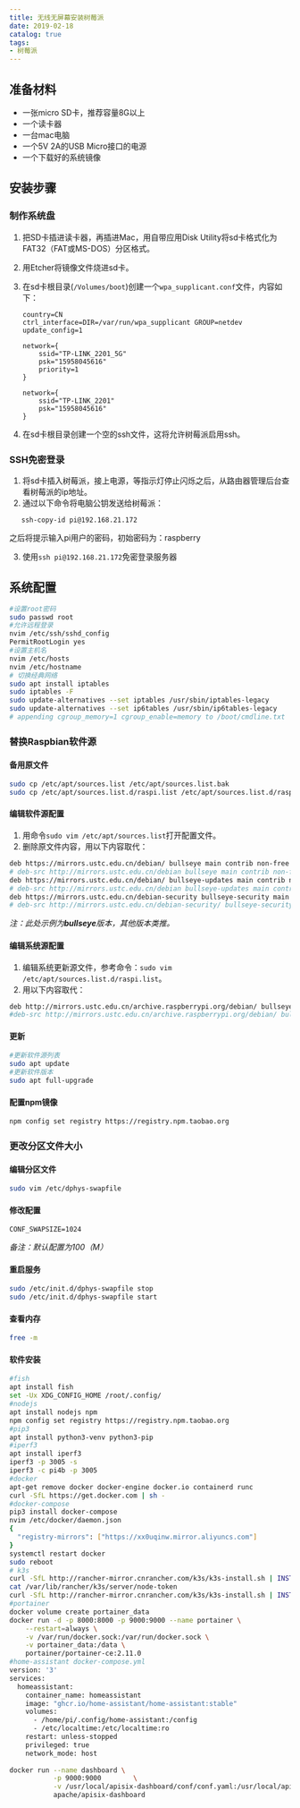 ```yaml
---
title: 无线无屏幕安装树莓派
date: 2019-02-18
catalog: true
tags:
- 树莓派
---
```


## 准备材料

- 一张micro SD卡，推荐容量8G以上
- 一个读卡器
- 一台mac电脑
- 一个5V 2A的USB Micro接口的电源
- 一个下载好的系统镜像

## 安装步骤

### 制作系统盘

1. 把SD卡插进读卡器，再插进Mac，用自带应用Disk Utility将sd卡格式化为FAT32（FAT或MS-DOS）分区格式。

2. 用Etcher将镜像文件烧进sd卡。

3. 在sd卡根目录(`/Volumes/boot`)创建一个`wpa_supplicant.conf`文件，内容如下：

   ```
   country=CN
   ctrl_interface=DIR=/var/run/wpa_supplicant GROUP=netdev
   update_config=1
   
   network={
       ssid="TP-LINK_2201_5G"
       psk="15958045616"
       priority=1
   }
   
   network={
       ssid="TP-LINK_2201"
       psk="15958045616"
   }
   ```

4. 在sd卡根目录创建一个空的ssh文件，这将允许树莓派启用ssh。

### SSH免密登录

1. 将sd卡插入树莓派，接上电源，等指示灯停止闪烁之后，从路由器管理后台查看树莓派的ip地址。  
2. 通过以下命令将电脑公钥发送给树莓派：  
```
   ssh-copy-id pi@192.168.21.172
```
之后将提示输入pi用户的密码，初始密码为：raspberry

3. 使用`ssh pi@192.168.21.172`免密登录服务器

## 系统配置
```bash
#设置root密码
sudo passwd root
#允许远程登录
nvim /etc/ssh/sshd_config
PermitRootLogin yes
#设置主机名
nvim /etc/hosts
nvim /etc/hostname
# 切换经典网络
sudo apt install iptables
sudo iptables -F
sudo update-alternatives --set iptables /usr/sbin/iptables-legacy
sudo update-alternatives --set ip6tables /usr/sbin/ip6tables-legacy
# appending cgroup_memory=1 cgroup_enable=memory to /boot/cmdline.txt
```




### 替换Raspbian软件源

#### 备用原文件

```bash
sudo cp /etc/apt/sources.list /etc/apt/sources.list.bak
sudo cp /etc/apt/sources.list.d/raspi.list /etc/apt/sources.list.d/raspi.list.bak
```

#### 编辑软件源配置

1. 用命令`sudo vim /etc/apt/sources.list`打开配置文件。
2. 删除原文件内容，用以下内容取代：

```bash
deb https://mirrors.ustc.edu.cn/debian/ bullseye main contrib non-free
# deb-src http://mirrors.ustc.edu.cn/debian bullseye main contrib non-free
deb https://mirrors.ustc.edu.cn/debian/ bullseye-updates main contrib non-free
# deb-src http://mirrors.ustc.edu.cn/debian bullseye-updates main contrib non-free
deb https://mirrors.ustc.edu.cn/debian-security bullseye-security main contrib non-free
# deb-src http://mirrors.ustc.edu.cn/debian-security/ bullseye-security main non-free contrib
```

*注：此处示例为**bullseye**版本，其他版本类推。*

#### 编辑系统源配置

1. 编辑系统更新源文件，参考命令：`sudo vim /etc/apt/sources.list.d/raspi.list`。
2. 用以下内容取代：

```bash
deb http://mirrors.ustc.edu.cn/archive.raspberrypi.org/debian/ bullseye main
#deb-src http://mirrors.ustc.edu.cn/archive.raspberrypi.org/debian/ bullseye main
```

#### 更新

```bash
#更新软件源列表
sudo apt update
#更新软件版本
sudo apt full-upgrade
```

#### 配置npm镜像

```bash
npm config set registry https://registry.npm.taobao.org
```

### 更改分区文件大小

#### 编辑分区文件

```bash
sudo vim /etc/dphys-swapfile
```

#### 修改配置

```
CONF_SWAPSIZE=1024
```

*备注：默认配置为100（M）*

#### 重启服务

```bash
sudo /etc/init.d/dphys-swapfile stop
sudo /etc/init.d/dphys-swapfile start
```

#### 查看内存

```bash
free -m
```

#### 软件安装

```bash
#fish
apt install fish
set -Ux XDG_CONFIG_HOME /root/.config/
#nodejs
apt install nodejs npm
npm config set registry https://registry.npm.taobao.org
#pip3
apt install python3-venv python3-pip
#iperf3
apt install iperf3
iperf3 -p 3005 -s
iperf3 -c pi4b -p 3005
#docker
apt-get remove docker docker-engine docker.io containerd runc
curl -SfL https://get.docker.com | sh -
#docker-compose
pip3 install docker-compose
nvim /etc/docker/daemon.json
{
  "registry-mirrors": ["https://xx0uqinw.mirror.aliyuncs.com"]
}
systemctl restart docker
sudo reboot
# k3s
curl -SfL http://rancher-mirror.cnrancher.com/k3s/k3s-install.sh | INSTALL_K3S_MIRROR=cn sh -
cat /var/lib/rancher/k3s/server/node-token
curl -SfL http://rancher-mirror.cnrancher.com/k3s/k3s-install.sh | INSTALL_K3S_MIRROR=cn K3S_URL=https://192.168.21.150:6443 K3S_TOKEN=K1010afd22677c630d30ccd8952d5f251bbc3732a0f9a0a668c766ef58cf1dcf3bc::server:c0521af90812d97296f8000e5ce9b2c0 sh -
#portainer
docker volume create portainer_data
docker run -d -p 8000:8000 -p 9000:9000 --name portainer \
    --restart=always \
    -v /var/run/docker.sock:/var/run/docker.sock \
    -v portainer_data:/data \
    portainer/portainer-ce:2.11.0
#home-assistant docker-compose.yml
version: '3'
services:
  homeassistant:
    container_name: homeassistant
    image: "ghcr.io/home-assistant/home-assistant:stable"
    volumes:
      - /home/pi/.config/home-assistant:/config
      - /etc/localtime:/etc/localtime:ro
    restart: unless-stopped
    privileged: true
    network_mode: host
    
docker run --name dashboard \
           -p 9000:9000        \
           -v /usr/local/apisix-dashboard/conf/conf.yaml:/usr/local/apisix-dashboard/conf/conf.yaml \
           apache/apisix-dashboard
```